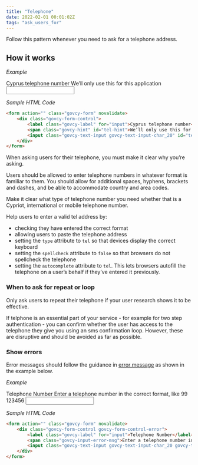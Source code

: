 ```yaml
---
title: "Telephone"
date: 2022-02-01 00:01:02Z
tags: "ask_users_for"
---
```

Follow this pattern whenever you need to ask for a telephone address.

## How it works

*Example*
<div class="govcy-container govcy-p-4  govcy-br-1 govcy-br-standard govcy-mb-4">
<form action="" class="govcy-form" novalidate>
    <div class="govcy-form-control">
        <label class="govcy-label" for="input">Cyprus telephone number</label>
        <span class="govcy-hint" id="tel-hint">We’ll only use this for this application</span>
        <input class="govcy-text-input govcy-text-input-char_20" id="tel" name="tel" type="tel" spellcheck="false" aria-describedby="tel-hint" autocomplete="tel">
    </div>
</form>
</div>

*Sample HTML Code*

```html
<form action="" class="govcy-form" novalidate>
    <div class="govcy-form-control">
        <label class="govcy-label" for="input">Cyprus telephone number</label>
        <span class="govcy-hint" id="tel-hint">We’ll only use this for this application</span>
        <input class="govcy-text-input govcy-text-input-char_20" id="tel" name="tel" type="tel" spellcheck="false" aria-describedby="tel-hint" autocomplete="tel">
    </div>
</form>
```

When asking users for their telephone, you must make it clear why you’re asking.

Users should be allowed to enter telephone numbers in whatever format is familiar to them. You should allow for additional spaces, hyphens, brackets and dashes, and be able to accommodate country and area codes.

Make it clear what type of telephone number you need whether that is a Cypriot, international or mobile telephone number.

Help users to enter a valid tel address by:
- checking they have entered the correct format
- allowing users to paste the telephone address
- setting the `type` attribute to `tel` so that devices display the correct keyboard
- setting the `spellcheck` attribute to `false` so that browsers do not spellcheck the telephone
- setting the `autocomplete` attribute to `tel`. This lets browsers autofill the telephone on a user’s behalf if they’ve entered it previously.

### When to ask for repeat or loop 
Only ask users to repeat their telephone if your user research shows it to be effective.

If telphone is an essential part of your service - for example for two step authentication - you can confirm whether the user has access to the telephone they give you using an sms confirmation loop. However, these are disruptive and should be avoided as far as possible.

### Show errors
Error messages should follow the guidance in [error message](../../components/error_message) as shown in the example below.

*Example*
<div class="govcy-container govcy-p-4  govcy-br-1 govcy-br-standard govcy-mb-4">
<form action="" class="govcy-form" novalidate>
    <div class="govcy-form-control govcy-form-control-error">
        <label class="govcy-label" for="input">Telephone Number</label>
        <span class="govcy-input-error-msg">Enter a telephone number in the correct format, like 99 123456</span>
        <input class="govcy-text-input govcy-text-input-char_20 govcy-text-input-error" id="tel" name="tel" type="tel" spellcheck="false" aria-describedby="tel-hint" autocomplete="tel">
    </div>
</form>
</div>

*Sample HTML Code*

```html
<form action="" class="govcy-form" novalidate>
    <div class="govcy-form-control govcy-form-control-error">
        <label class="govcy-label" for="input">Telephone Number</label>
        <span class="govcy-input-error-msg">Enter a telephone number in the correct format, like 99 123456</span>
        <input class="govcy-text-input govcy-text-input-char_20 govcy-text-input-error" id="tel" name="tel" type="tel" spellcheck="false" aria-describedby="tel-hint" autocomplete="tel">
    </div>
</form>
```